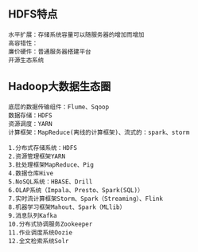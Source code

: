 ## HDFS特点
	水平扩展：存储系统容量可以随服务器的增加而增加
	高容错性：
	廉价硬件：普通服务器搭建平台
	开源生态系统
	
## Hadoop大数据生态圈
	底层的数据传输组件：Flume、Sqoop
	数据存储：HDFS
	资源调度：YARN
	计算框架：MapReduce(离线的计算框架)、流式的：spark、storm

	1.分布式存储系统：HDFS
	2.资源管理框架YARN
	3.批处理框架MapReduce、Pig
	4.数据仓库Hive
	5.NoSQL系统：HBASE、Drill
	6.OLAP系统（Impala、Presto、Spark(SQL)）
	7.实时流计算框架Storm、Spark（Streaming）、Flink
	8.机器学习框架Mahout、Spark（MLlib）
	9.消息队列Kafka
	10.分布式协调服务Zookeeper
	11.作业调度系统Oozie
	12.全文检索系统Solr
	
	
	
